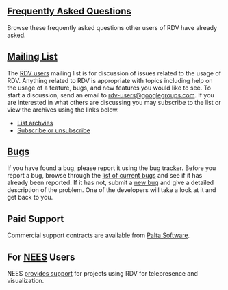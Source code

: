 ## [Frequently Asked Questions](FAQ.md) ##

Browse these frequently asked questions other users of RDV have already asked.

## [Mailing List](http://groups.google.com/group/rdv-users) ##

The [RDV users](http://groups.google.com/group/rdv-users) mailing list is for discussion of issues related to the usage of RDV. Anything related to RDV is appropriate with topics including help on the usage of a feature, bugs, and new features you would like to see. To start a discussion, send an email to [rdv-users@googlegroups.com](mailto:rdv-users@googlegroups.com). If you are interested in what others are discussing you may subscribe to the list or view the archives using the links below.

  * [List archvies](http://groups.google.com/group/rdv-users/topics)
  * [Subscribe or unsubscribe](http://groups.google.com/group/rdv-users/subscribe)

## [Bugs](http://code.google.com/p/rdv/issues/list) ##

If you have found a bug, please report it using the bug tracker. Before you report a bug, browse through the [list of current bugs](http://code.google.com/p/rdv/issues/list?q=label%3AType-Defect&can=2) and see if it has already been reported. If it has not, submit a [new bug](http://code.google.com/p/rdv/issues/entry) and give a detailed description of the problem. One of the developers will take a look at it and get back to you.

## Paid Support ##

Commercial support contracts are available from [Palta Software](http://paltasoftware.com/rdv/).

## For [NEES](http://www.nees.org/) Users ##

NEES [provides support](http://nees.org/support) for projects using RDV for telepresence and visualization.